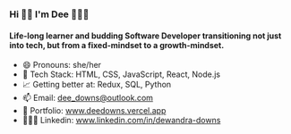 ### Hi 👋🏾 I'm Dee 👩🏾‍💻 
#### Life-long learner and budding Software Developer transitioning not just into tech, but from a fixed-mindset to a growth-mindset. 

- 😄 Pronouns: she/her
- 🥞 Tech Stack: HTML, CSS, JavaScript, React, Node.js
- 📈 Getting better at: Redux, SQL, Python
- 📫 Email: dee_downs@outlook.com 
- 💼 Portfolio: www.deedowns.vercel.app
- 👩🏾‍💼 Linkedin: www.linkedin.com/in/dewandra-downs


